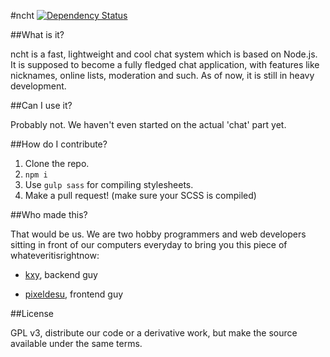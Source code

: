 #ncht [![Dependency Status](https://david-dm.org/ncht/ncht.svg)](https://david-dm.org/ncht/ncht)

##What is it?

ncht is a fast, lightweight and cool chat system which is based on Node.js. It is supposed to become a fully fledged chat application, with features like nicknames, online lists, moderation and such. As of now, it is still in heavy development.

##Can I use it?

Probably not. We haven't even started on the actual 'chat' part yet.

##How do I contribute?

1. Clone the repo.
2. `npm i`
3. Use `gulp sass` for compiling stylesheets.
4. Make a pull request! (make sure your SCSS is compiled)

##Who made this?

That would be us. We are two hobby programmers and web developers sitting in front of our computers everyday to bring you this piece of whateveritisrightnow:

- [kxy](http://kyr.li), backend guy

- [pixeldesu](http://pixeldesu.de), frontend guy

##License

GPL v3, distribute our code or a derivative work, but make the source available under the same terms.